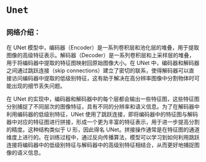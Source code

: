# `Unet`

## `网络介绍：`

在 UNet 模型中，编码器（Encoder）是一系列卷积层和池化层的堆叠，用于提取图像的高级特征表示。解码器（Decoder）是一系列卷积层和上采样层的堆叠，用于将编码器中提取的特征图映射回原始图像大小。在 UNet 中，编码器和解码器之间通过跳跃连接（skip connections）建立了密切的联系，使得解码器可以直接访问编码器中提取的低级别特征，这有助于解决在高分辨率图像中分割物体时可能出现的细节丢失问题。

在 UNet 的实现中，编码器和解码器中的每个层都会输出一些特征图，这些特征图分别捕捉了不同层次的图像特征，具有不同的分辨率和语义信息。为了在解码器中利用编码器的低级别特征，UNet 使用了跳跃连接，即将编码器中的特征图与解码器中对应的特征图进行拼接，形成一个更为丰富的特征表示，用于进一步提高分割的精度。这种结构类似于 U 形，因此得名 UNet。拼接操作通常是在特征图的通道维度上进行的。在训练过程中，通过反向传播算法，模型可以学习到如何利用跳跃连接将编码器中的低级别特征与解码器中的高级别特征相结合，从而更好地捕捉图像的语义信息。




